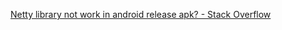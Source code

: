  [Netty library not work in android release apk? - Stack Overflow](https://stackoverflow.com/questions/63520895/netty-library-not-work-in-android-release-apk) 